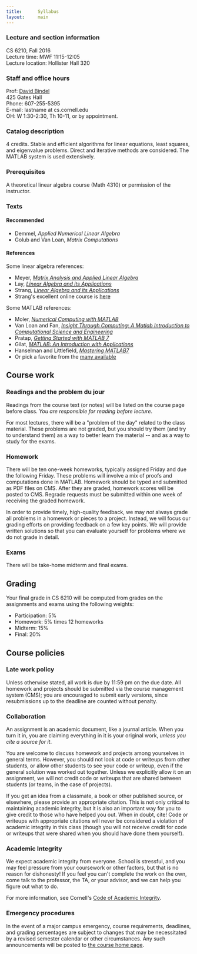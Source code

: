 ```yaml
---
title:      Syllabus
layout:     main
---
```


### Lecture and section information

CS 6210, Fall 2016  
Lecture time: MWF 11:15-12:05  
Lecture location: Hollister Hall 320

### Staff and office hours

Prof: [David Bindel](http://www.cs.cornell.edu/~bindel)  
425 Gates Hall  
Phone: 607-255-5395  
E-mail: <script type="text/javascript" language="javascript">
 function strrev(str) { return str.split("").reverse().join(""); }
 var name = 'lednib';
 var domain = 'cs.cornell.edu';
 document.write(strrev(name) + '@' + domain + "<br/>OH: W 1:30-2:30, Th 10-11, or by appointment.");
</script>
<noscript>lastname at cs.cornell.edu<br/>OH: W 1:30-2:30, Th 10-11, or by appointment.</noscript>

### Catalog description

4 credits.  Stable and efficient algorithms for linear equations, least
squares, and eigenvalue problems. Direct and iterative methods are
considered. The MATLAB system is used extensively.

### Prerequisites

A theoretical linear algebra course (Math 4310) or permission
of the instructor.

### Texts

#### Recommended

- Demmel, _Applied Numerical Linear Algebra_
- Golub and Van Loan, _Matrix Computations_

#### References

Some linear algebra references:

- Meyer, [_Matrix Analysis and Applied Linear Algebra_][meyer]
- Lay, [_Linear Algebra and its Applications_][lay]
- Strang, [_Linear Algebra and its Applications_][strang]
- Strang's excellent online course is [here][strangocw]

Some MATLAB references:

- Moler, [_Numerical Computing with MATLAB_][ncm]
- Van Loan and Fan,
  [_Insight Through Computing: A Matlab Introduction to Computational Science and Engineering_][itc]
- Pratap, [_Getting Started with MATLAB 7_][pratap]
- Gilat, [_MATLAB: An Introduction with Applications_][gilat]
- Hanselman and Littlefield, [_Mastering MATLAB7_][hanselman]
- Or pick a favorite from the [many available][mathworks-books]

[meyer]: http://www.amazon.com/gp/product/0898714540/qid=1137779618/sr=2-1/ref=pd_bbs_b_2_1/002-5247186-8320001
[lay]: http://www.amazon.com/Linear-Algebra-Its-Applications-Edition/dp/0321385179
[strang]: http://www.amazon.com/gp/product/0155510053/qid=1137779745/sr=2-1/ref=pd_bbs_b_2_1/002-5247186-8320001
[strangocw]: http://ocw.mit.edu/courses/mathematics/18-06sc-linear-algebra-fall-2011/

[ncm]: http://www.mathworks.com/moler/index_ncm.html
[itc]: http://www.ec-securehost.com/SIAM/OT117.html
[pratap]: http://www.amazon.com/gp/product/0195179374/qid=1137779327/sr=8-1/ref=pd_bbs_1/002-5247186-8320001
[gilat]: http://www.amazon.com/MATLAB-Introduction-Applications-Amos-Gilat/dp/0470108770/
[hanselman]: http://www.amazon.com/Mastering-MATLAB-Duane-C-Hanselman/dp/0131430181/
[mathworks-books]: http://www.mathworks.com/support/books/index_by_categorytitle.html?category=17

## Course work

### Readings and the problem du jour

Readings from the course text (or notes) will be listed on the course
page before class.  *You are responsible for reading before lecture*.

For most lectures, there will be a "problem of the day" related to
the class material.  These problems are not graded, but you should
try them (and try to understand them) as a way to better learn the
material -- and as a way to study for the exams.

### Homework

There will be ten one-week homeworks, typically assigned Friday
and due the following Friday.  These problems will involve a mix
of proofs and computations done in MATLAB.  Homework should be typed and
submitted as PDF files on CMS.  After they are graded, homework scores
will be posted to CMS.  Regrade requests must be submitted within one
week of receiving the graded homework.

In order to provide timely, high-quality feedback, we may *not* always
grade all problems in a homework or pieces to a project.  Instead, we
will focus our grading efforts on providing feedback on a few key
points.  We will provide written solutions so that you can evaluate
yourself for problems where we do not grade in detail.

### Exams

There will be take-home midterm and final exams.

## Grading

Your final grade in CS 6210 will be computed from grades on the
assignments and exams using the following weights:

 - Participation: 5%
 - Homework: 5% times 12 homeworks
 - Midterm: 15%
 - Final: 20%

## Course policies

### Late work policy

Unless otherwise stated, all work is due by 11:59 pm on the due date.
All homework and projects should be submitted via the course
management system (CMS); you are encouraged to submit early versions,
since resubmissions up to the deadline are counted without penalty.

### Collaboration

An assignment is an academic document, like a journal article.
When you turn it in, you are claiming everything in it is your
original work, *unless you cite a source for it*.

You are welcome to discuss homework and projects among yourselves in
general terms.  However, you should not look at code or writeups from
other students, or allow other students to see your code or writeup,
even if the general solution was worked out together.  Unless we
explicitly allow it on an assignment, we will not credit code or
writeups that are shared between students (or teams, in the case of
projects).

If you get an idea from a classmate, a book or other published
source, or elsewhere, please provide an appropriate citation.  This is
not only critical to maintaining academic integrity, but it is also an
important way for you to give credit to those who have helped you out.
When in doubt, cite!  Code or writeups with appropriate citations will
never be considered a violation of academic integrity in this class
(though you will not receive credit for code or writeups that were
shared when you should have done them yourself).

### Academic Integrity

We expect academic integrity from everyone.  School is stressful,
and you may feel pressure from your coursework or other factors,
but that is no reason for dishonesty!  If you feel you can't complete
the work on the own, come talk to the professor, the TA, or your advisor,
and we can help you figure out what to do.

For more information, see Cornell's
[Code of Academic Integrity](http://cuinfo.cornell.edu/Academic/AIC.html).

### Emergency procedures

In the event of a major campus emergency, course requirements, deadlines, and
grading percentages are subject to changes that may be necessitated by a
revised semester calendar or other circumstances.  Any such announcements will
be posted to [the course home page](index.html).
